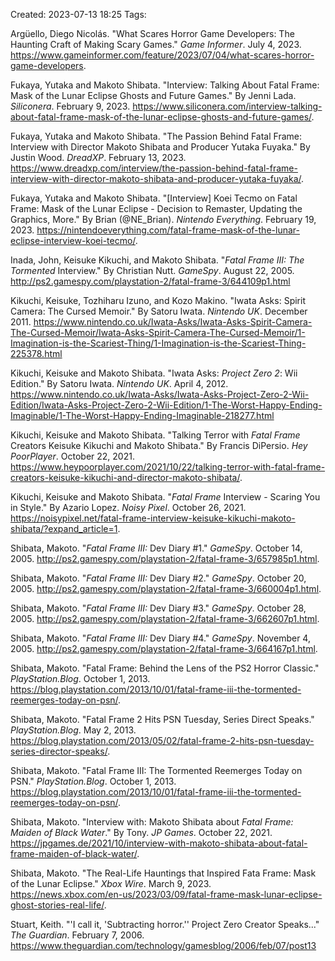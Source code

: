Created: 2023-07-13 18:25
Tags: 

Argüello, Diego Nicolás. "What Scares Horror Game Developers: The Haunting Craft of Making Scary Games." _Game Informer_. July 4, 2023.  https://www.gameinformer.com/feature/2023/07/04/what-scares-horror-game-developers.

Fukaya, Yutaka and Makoto Shibata. "Interview: Talking About Fatal Frame: Mask of the Lunar Eclipse Ghosts and Future Games." By Jenni Lada. _Siliconera_. February 9, 2023.  https://www.siliconera.com/interview-talking-about-fatal-frame-mask-of-the-lunar-eclipse-ghosts-and-future-games/.

Fukaya, Yutaka and Makoto Shibata. "The Passion Behind Fatal Frame: Interview with Director Makoto Shibata and Producer Yutaka Fuyaka." By Justin Wood. _DreadXP_. February 13, 2023.  https://www.dreadxp.com/interview/the-passion-behind-fatal-frame-interview-with-director-makoto-shibata-and-producer-yutaka-fuyaka/.

Fukaya, Yutaka and Makoto Shibata. "[Interview] Koei Tecmo on Fatal Frame: Mask of the Lunar Eclipse - Decision to Remaster, Updating the Graphics, More." By Brian (@NE_Brian). _Nintendo Everything_. February 19, 2023.  https://nintendoeverything.com/fatal-frame-mask-of-the-lunar-eclipse-interview-koei-tecmo/.

Inada, John, Keisuke Kikuchi, and Makoto Shibata. "_Fatal Frame III: The Tormented_ Interview." By Christian Nutt. _GameSpy_. August 22, 2005.  http://ps2.gamespy.com/playstation-2/fatal-frame-3/644109p1.html

Kikuchi, Keisuke, Tozhiharu Izuno, and Kozo Makino. "Iwata Asks: Spirit Camera: The Cursed Memoir." By Satoru Iwata. _Nintendo UK_. December 2011.   https://www.nintendo.co.uk/Iwata-Asks/Iwata-Asks-Spirit-Camera-The-Cursed-Memoir/Iwata-Asks-Spirit-Camera-The-Cursed-Memoir/1-Imagination-is-the-Scariest-Thing/1-Imagination-is-the-Scariest-Thing-225378.html

Kikuchi, Keisuke and Makoto Shibata. "Iwata Asks: _Project Zero 2_: Wii Edition." By Satoru Iwata. _Nintendo UK_. April 4, 2012.   https://www.nintendo.co.uk/Iwata-Asks/Iwata-Asks-Project-Zero-2-Wii-Edition/Iwata-Asks-Project-Zero-2-Wii-Edition/1-The-Worst-Happy-Ending-Imaginable/1-The-Worst-Happy-Ending-Imaginable-218277.html

Kikuchi, Keisuke and Makoto Shibata. "Talking Terror with _Fatal Frame_ Creators Keisuke Kikuchi and Makoto Shibata." By Francis DiPersio. _Hey PoorPlayer_. October 22, 2021.  https://www.heypoorplayer.com/2021/10/22/talking-terror-with-fatal-frame-creators-keisuke-kikuchi-and-director-makoto-shibata/.

Kikuchi, Keisuke and Makoto Shibata. "_Fatal Frame_ Interview - Scaring You in Style." By Azario Lopez. _Noisy Pixel_. October 26, 2021.  https://noisypixel.net/fatal-frame-interview-keisuke-kikuchi-makoto-shibata/?expand_article=1.

Shibata, Makoto. "_Fatal Frame III:_ Dev Diary \#1." _GameSpy_. October 14, 2005.  http://ps2.gamespy.com/playstation-2/fatal-frame-3/657985p1.html.

Shibata, Makoto. "_Fatal Frame III:_ Dev Diary \#2." _GameSpy_. October 20, 2005.  http://ps2.gamespy.com/playstation-2/fatal-frame-3/660004p1.html.

Shibata, Makoto. "_Fatal Frame III:_ Dev Diary \#3." _GameSpy_. October 28, 2005.  http://ps2.gamespy.com/playstation-2/fatal-frame-3/662607p1.html.

Shibata, Makoto. "_Fatal Frame III:_ Dev Diary \#4." _GameSpy_. November 4, 2005.  http://ps2.gamespy.com/playstation-2/fatal-frame-3/664167p1.html.

Shibata, Makoto. "Fatal Frame: Behind the Lens of the PS2 Horror Classic." _PlayStation.Blog_. October 1, 2013. https://blog.playstation.com/2013/10/01/fatal-frame-iii-the-tormented-reemerges-today-on-psn/.

Shibata, Makoto. "Fatal Frame 2 Hits PSN Tuesday, Series Direct Speaks." _PlayStation.Blog_. May 2, 2013. https://blog.playstation.com/2013/05/02/fatal-frame-2-hits-psn-tuesday-series-director-speaks/.

Shibata, Makoto. "Fatal Frame III: The Tormented Reemerges Today on PSN." _PlayStation.Blog_. October 1, 2013. https://blog.playstation.com/2013/10/01/fatal-frame-iii-the-tormented-reemerges-today-on-psn/.

Shibata, Makoto. "Interview with: Makoto Shibata about _Fatal Frame: Maiden of Black Water_." By Tony. _JP Games_. October 22, 2021. https://jpgames.de/2021/10/interview-with-makoto-shibata-about-fatal-frame-maiden-of-black-water/.

Shibata, Makoto. "The Real-Life Hauntings that Inspired Fata Frame: Mask of the Lunar Eclipse." _Xbox Wire_. March 9, 2023. https://news.xbox.com/en-us/2023/03/09/fatal-frame-mask-lunar-eclipse-ghost-stories-real-life/.

Stuart, Keith. "'I call it, 'Subtracting horror.'' Project Zero Creator Speaks..." _The Guardian_. February 7, 2006.  https://www.theguardian.com/technology/gamesblog/2006/feb/07/post13
